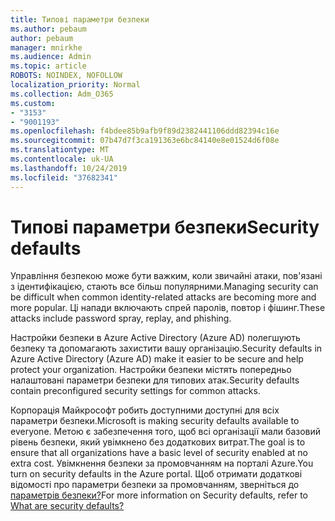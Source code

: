 ```yaml
---
title: Типові параметри безпеки
ms.author: pebaum
author: pebaum
manager: mnirkhe
ms.audience: Admin
ms.topic: article
ROBOTS: NOINDEX, NOFOLLOW
localization_priority: Normal
ms.collection: Adm_O365
ms.custom:
- "3153"
- "9001193"
ms.openlocfilehash: f4bdee85b9afb9f89d2382441106ddd82394c16e
ms.sourcegitcommit: 07b47d7f3ca191363e6bc84140e8e01524d6f08e
ms.translationtype: MT
ms.contentlocale: uk-UA
ms.lasthandoff: 10/24/2019
ms.locfileid: "37682341"
---
```

# <a name="security-defaults"></a><span data-ttu-id="87433-102">Типові параметри безпеки</span><span class="sxs-lookup"><span data-stu-id="87433-102">Security defaults</span></span>

<span data-ttu-id="87433-103">Управління безпекою може бути важким, коли звичайні атаки, пов'язані з ідентифікацією, стають все більш популярними.</span><span class="sxs-lookup"><span data-stu-id="87433-103">Managing security can be difficult when common identity-related attacks are becoming more and more popular.</span></span> <span data-ttu-id="87433-104">Ці напади включають спрей паролів, повтор і фішинг.</span><span class="sxs-lookup"><span data-stu-id="87433-104">These attacks include password spray, replay, and phishing.</span></span>

<span data-ttu-id="87433-105">Настройки безпеки в Azure Active Directory (Azure AD) полегшують безпеку та допомагають захистити вашу організацію.</span><span class="sxs-lookup"><span data-stu-id="87433-105">Security defaults in Azure Active Directory (Azure AD) make it easier to be secure and help protect your organization.</span></span> <span data-ttu-id="87433-106">Настройки безпеки містять попередньо налаштовані параметри безпеки для типових атак.</span><span class="sxs-lookup"><span data-stu-id="87433-106">Security defaults contain preconfigured security settings for common attacks.</span></span>

<span data-ttu-id="87433-107">Корпорація Майкрософт робить доступними доступні для всіх параметри безпеки.</span><span class="sxs-lookup"><span data-stu-id="87433-107">Microsoft is making security defaults available to everyone.</span></span> <span data-ttu-id="87433-108">Метою є забезпечення того, щоб всі організації мали базовий рівень безпеки, який увімкнено без додаткових витрат.</span><span class="sxs-lookup"><span data-stu-id="87433-108">The goal is to ensure that all organizations have a basic level of security enabled at no extra cost.</span></span> <span data-ttu-id="87433-109">Увімкнення безпеки за промовчанням на порталі Azure.</span><span class="sxs-lookup"><span data-stu-id="87433-109">You turn on security defaults in the Azure portal.</span></span> <span data-ttu-id="87433-110">Щоб отримати додаткові відомості про параметри безпеки за промовчанням, зверніться до [параметрів безпеки?](https://docs.microsoft.com/azure/active-directory/conditional-access/concept-conditional-access-security-defaults)</span><span class="sxs-lookup"><span data-stu-id="87433-110">For more information on Security defaults, refer to [What are security defaults?](https://docs.microsoft.com/azure/active-directory/conditional-access/concept-conditional-access-security-defaults)</span></span>